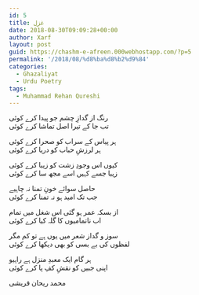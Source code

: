 ```yaml
---
id: 5
title: غزل
date: 2018-08-30T09:09:28+00:00
author: Xarf
layout: post
guid: https://chashm-e-afreen.000webhostapp.com/?p=5
permalink: '/2018/08/%d8%ba%d8%b2%d9%84'
categories:
  - Ghazaliyat
  - Urdu Poetry
tags:
  - Muhammad Rehan Qureshi
---
```

<span style="font-family: nastaliq;">رنگ از گدازِ چشم جو پیدا کرے کوئی</span>  
<span style="font-family: nastaliq;">تب جا کے تیرا اصل تماشا کرے کوئی</span>

<span style="font-family: nastaliq;">ہر پیاس کے سراب کو صحرا کرے کوئی</span>  
<span style="font-family: nastaliq;">ہر لرزشِ حباب کو دریا کرے کوئی</span>

<span style="font-family: nastaliq;">کیوں اس وجودِ زشت کو زیبا کرے کوئی</span>  
<span style="font-family: nastaliq;">زیبا جسے کہیں اسے مجھ سا کرے کوئی</span>

<span style="font-family: nastaliq;">حاصل سوائے خونِ تمنا نہ چاہیے</span>  
<span style="font-family: nastaliq;">جب تک امید ہو نہ تمنا کرے کوئی</span>

<span style="font-family: nastaliq;">از بسکہ عمر ہو گئی اس شغل میں تمام</span>  
<span style="font-family: nastaliq;">اب ناتمامیوں کا گلہ کیا کرے کوئی</span>

<span style="font-family: nastaliq;">سوز و گداز شعر میں یوں ہے تو کم مگر</span>  
<span style="font-family: nastaliq;">لفظوں کی بے بسی کو بھی دیکھا کرے کوئی</span>

<span style="font-family: nastaliq;">ہر گام ایک معبدِ منزل ہے راہیو</span>  
<span style="font-family: nastaliq;">اپنی جبیں کو نقشِ کفِ پا کرے کوئی</span>

<span style="font-family: nastaliq;">محمد ریحان قریشی</span>